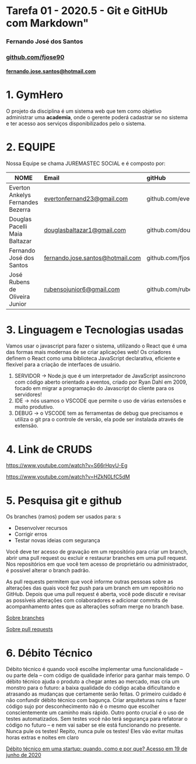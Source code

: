 # Tarefa 01 - 2020.5 - Git e GitHUb com Markdown"
### Fernando José dos Santos
### [github.com/fjose90](github.com/fjose90)
#### fernando.jose.santos@hotmail.com



# 1. GymHero
 O projeto da disciplina é um sistema web que tem como objetivo administrar uma **academia**, onde o gerente poderá cadastrar se no sistema e ter acesso aos serviços disponibilizados pelo o sistema.

 # 2. EQUIPE
 Nossa Equipe se chama JUREMASTEC SOCIAL e é composto por:

| NOME                              | Email                            | gitHub                     |
| --------------------------------- | :------------------------------- | :------------------------- |
| Everton Ankelys Fernandes Bezerra | evertonfernand23@gmail.com       | github.com/evertonfrnds    |
| Douglas Pacelli Maia Baltazar     | douglasbaltazar1@gmail.com       | github.com/douglasbaltazar |
| Fernando José dos Santos          | fernando.jose.santos@hotmail.com | github.com/fjose90         |
| José Rubens de Oliveira Junior    | rubensojunior6@gmail.com         | github.com/rubensojunior   |

# 3. Linguagem e Tecnologias usadas
Vamos usar o javascript para fazer o sistema, utilizando o React que é uma das formas mais modernas de se criar aplicações web! Os criadores definem o React como uma biblioteca JavaScript declarativa, eficiente e flexível para a criação de interfaces de usuário.
1. SERVIDOR -> Node.js que é um interpretador de JavaScript assíncrono com código aberto orientado a eventos, criado por Ryan Dahl em 2009, focado em migrar a programação do Javascript do cliente para os servidores!
2. IDE -> nós usamos o VSCODE que permite o uso de várias extensões e muito produtivo.
3. DEBUG -> o  VSCODE tem as ferramentas de debug que precisamos e utiliza o git pra o controle de versão, ela pode ser instalada através de extensão.
 
# 4. Link de CRUDS
https://www.youtube.com/watch?v=S66rHpyU-Eg

https://www.youtube.com/watch?v=HZkN0LfC5dM

# 5. Pesquisa git e github
Os branches (ramos) podem ser usados para: s
- Desenvolver recursos
- Corrigir erros
- Testar novas ideias com segurança

Você deve ter acesso de gravação em um repositório para criar um branch, abrir uma pull request ou excluir e restaurar branches em uma pull request. Nos repositórios em que você tem acesso de proprietário ou administrador, é possível alterar o branch padrão.

As pull requests permitem que você informe outras pessoas sobre as alterações das quais você fez push para um branch em um repositório no GitHub. Depois que uma pull request é aberta, você pode discutir e revisar as possíveis alterações com colaboradores e adicionar commits de acompanhamento antes que as alterações sofram merge no branch base.

[Sobre branches](https://help.github.com/pt/github/collaborating-with-issues-and-pull-requests/about-branches)

[Sobre pull requests](https://help.github.com/pt/githubcollaborating-with-issues-and-pull-requests/about-pull-requests)



# 6. Débito Técnico
Débito técnico é quando você escolhe implementar uma funcionalidade – ou parte dela – com código de qualidade inferior para ganhar mais tempo. O débito técnico ajuda o produto a chegar antes ao mercado, mas cria um monstro para o futuro: a baixa qualidade do código acaba dificultando e atrasando as mudanças que certamente serão feitas.
O primeiro cuidado é não confundir débito técnico com bagunça. Criar arquiteturas ruins e fazer código sujo por desconhecimento não é o mesmo que escolher conscientemente um caminho mais rápido.
Outro ponto crucial é o uso de testes automatizados. Sem testes você não terá segurança para refatorar o código no futuro – e nem vai saber se ele está funcionando no presente. Nunca pule os testes! Repito, nunca pule os testes! Eles vão evitar muitas horas extras e noites em claro

[Débito técnico em uma startup: quando, como e por que? Acesso em 19 de junho de 2020](http://shipit.resultadosdigitais.com.br/blog/debito-tecnico-em-uma-startup-quando-como-e-porque/)